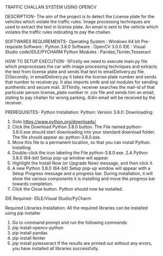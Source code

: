 TRAFFIC CHALLAN SYSTEM USING OPENCV

DESCRIPTION-
The aim of the project is to detect the License plate for the vehciles which violate the traffic rules. Image processing techniques are used to extract the text in license plate.
An email is sent to the vehicle which violates the traffic rules indicating to pay the challan.

SOFTWARES REQUIREMENTS-
Operating System :       Windows 64 bit
Pre-requisite Software : Python 3.8.0
Software :               OpenCV 3.0.0
IDE :                    Visual Studio code/IDLE/PYCHARM
Python Modules :         Pandas,Tkinter,Tesseract

HOW TO SETUP EXECUTION-
1)Firstly we need to execute main.py file which preprocesses the car with image processing techniques and extracts the text from license plate and sends that text to emailDelivery.py file.
2)Secondly, in emailDelivery.py it takes the license plate number and sends that number to receiver.py. It also imports smtb and ssl modules for sending aunthentic and secure mail.
3)Thirdly, receiver searches the mail-id of that particular person license_plate number in .csv file  and sends him an email, stating to pay challan for wrong parking.
4)An email will be received by the receiver.

PREREQUISITES-
Python Installation:
Python: Version 3.8.0:
Downloading:
1. Goto https://www.python.org/downloads/
2. Click the Download Python 3.8.0 button.
The File named python-3.8.0.exe should start downloading into your standard download folder.
The file should appear as: python-3.8.0.exe.
3. Move this file to a permanent location, so that you can install Python.
Installing:
1. Double-click the icon labeling the File python-3.8.0.exe.
2.A Python 3.8.0 (64-bit) Setup pop-up window will appear. 
3. Highlight the Install Now (or Upgrade Now) message, and then click it.
4. A new Python 3.8.0 (64-bit) Setup pop-up window will appear with a Setup Progress message and a progress bar.
During installation, it will show the various components it is installing and move the progress bar towards completion.
5. Click the Close button.
Python should now be installed.

IDE Required-
IDLE/Visual Studio/PyCharm

Required Libraries Installation:
All the required libraries can be installed using pip installer
1. Go to command prompt and run the following commands
2. pip install opencv-python
3. pip install pandas
4. pip install tkinter
5. pip install pytesseract
If the results are printed out without any errors, you have installed all libraries successfully.



